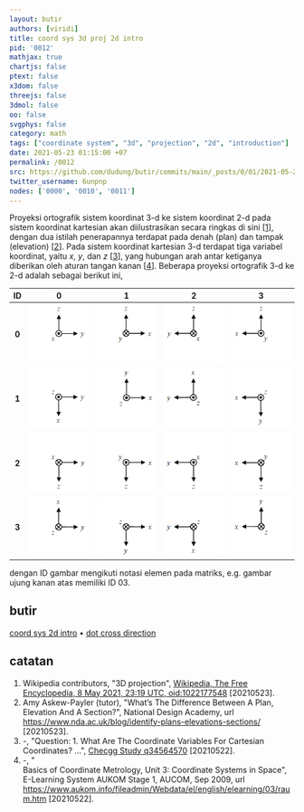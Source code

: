 ```yaml
---
layout: butir
authors: [viridi]
title: coord sys 3d proj 2d intro
pid: '0012'
mathjax: true
chartjs: false
ptext: false
x3dom: false
threejs: false
3dmol: false
oo: false
svgphys: false
category: math
tags: ["coordinate system", "3d", "projection", "2d", "introduction"]
date: 2021-05-23 01:15:00 +07
permalink: /0012
src: https://github.com/dudung/butir/commits/main/_posts/0/01/2021-05-23-coord-sys-3d-proj-2d-intro.md
twitter_username: 6unpnp
nodes: ['0000', '0010', '0011']
---
```

Proyeksi ortografik sistem koordinat 3-d ke sistem koordinat 2-d pada sistem koordinat kartesian akan diilustrasikan secara ringkas di sini [[1](r01)], dengan dua istilah penerapannya terdapat pada denah (plan) dan tampak (elevation) [[2](r02)]. Pada sistem koordinat kartesian 3-d terdapat tiga variabel koordinat, yaitu $x$, $y$, dan $z$ [[3](r03)], yang hubungan arah antar ketiganya diberikan oleh aturan tangan kanan [[4](r04)]. Beberapa proyeksi ortografik 3-d ke 2-d adalah sebagai berikut ini,

ID | 0 | 1 | 2 | 3
:-: | :-: | :-: | :-: | :-: 
**0** | ![](assets/img/0/01/0012-a.png) | ![](assets/img/0/01/0012-b.png) | ![](assets/img/0/01/0012-c.png) | ![](assets/img/0/01/0012-d.png)
**1** | ![](assets/img/0/01/0012-e.png) | ![](assets/img/0/01/0012-f.png) | ![](assets/img/0/01/0012-g.png) | ![](assets/img/0/01/0012-h.png)
**2** | ![](assets/img/0/01/0012-i.png) | ![](assets/img/0/01/0012-j.png) | ![](assets/img/0/01/0012-k.png) | ![](assets/img/0/01/0012-l.png)
**3** | ![](assets/img/0/01/0012-m.png) | ![](assets/img/0/01/0012-n.png) | ![](assets/img/0/01/0012-o.png) | ![](assets/img/0/01/0012-p.png)

dengan ID gambar mengikuti notasi elemen pada matriks, e.g. gambar ujung kanan atas memiliki ID 03.


## butir
[coord sys 2d intro](0010) &bull;
[dot cross direction](0011)


## catatan
1. <a name="r01"></a>Wikipedia contributors, "3D projection", [Wikipedia, The Free Encyclopedia, 8 May 2021, 23:19 UTC, oid:1022177548](https://en.wikipedia.org/w/index.php?oldid=1022177548#Overview) [20210523].
2. <a name="r02"></a>Amy Askew-Payler (tutor), "What’s The Difference Between A Plan, Elevation And A Section?", National Design Academy, url <https://www.nda.ac.uk/blog/identify-plans-elevations-sections/> [20210523].
3. <a name="r03"></a>-, "Question: 1. What Are The Coordinate Variables For Cartesian Coordinates? ...", [Checgg Study q34564570](https://www.chegg.com/homework-help/questions-and-answers/1-coordinate-variables-cartesian-coordinates-2-coordinate-unit-vectors-cartesian-coordinat-q34564570) [20210522].
4. <a name="r04"></a>-, "	
Basics of Coordinate Metrology, Unit 3: Coordinate Systems in Space", E-Learning System AUKOM Stage 1, AUCOM, Sep 2009, url <https://www.aukom.info/fileadmin/Webdata/el/english/elearning/03/raum.htm>  [20210522].
